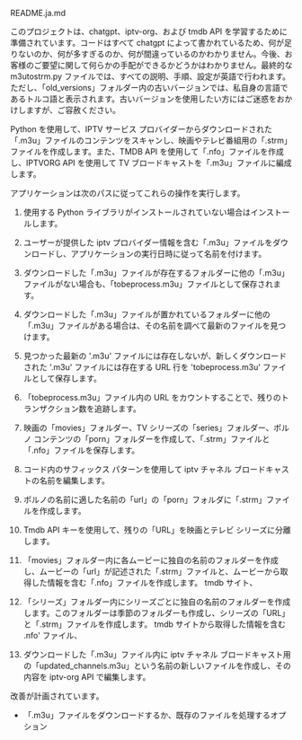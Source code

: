 README.ja.md

このプロジェクトは、chatgpt、iptv-org、および tmdb API を学習するために準備されています。コードはすべて chatgpt によって書かれているため、何が足りないのか、何が多すぎるのか、何が間違っているのかわかりません。今後、お客様のご要望に関して何らかの手配ができるかどうかはわかりません。最終的な m3utostrm.py ファイルでは、すべての説明、手順、設定が英語で行われます。ただし、「old_versions」フォルダー内の古いバージョンでは、私自身の言語であるトルコ語と表示されます。古いバージョンを使用したい方にはご迷惑をおかけしますが、ご容赦ください。

Python を使用して、IPTV サービス プロバイダーからダウンロードされた「.m3u」ファイルのコンテンツをスキャンし、映画やテレビ番組用の「.strm」ファイルを作成します。また、TMDB API を使用して「.nfo」ファイルを作成し、IPTVORG API を使用して TV ブロードキャストを「.m3u」ファイルに編成します。

アプリケーションは次のパスに従ってこれらの操作を実行します。
1) 使用する Python ライブラリがインストールされていない場合はインストールします。

2) ユーザーが提供した iptv プロバイダー情報を含む「.m3u」ファイルをダウンロードし、アプリケーションの実行日時に従って名前を付けます。

3) ダウンロードした「.m3u」ファイルが存在するフォルダーに他の「.m3u」ファイルがない場合も、「tobeprocess.m3u」ファイルとして保存されます。

4) ダウンロードした「.m3u」ファイルが置かれているフォルダーに他の「.m3u」ファイルがある場合は、その名前を調べて最新のファイルを見つけます。

5) 見つかった最新の '.m3u' ファイルには存在しないが、新しくダウンロードされた '.m3u' ファイルには存在する URL 行を 'tobeprocess.m3u' ファイルとして保存します。

6) 「tobeprocess.m3u」ファイル内の URL をカウントすることで、残りのトランザクション数を追跡します。

7) 映画の「movies」フォルダー、TV シリーズの「series」フォルダー、ポルノ コンテンツの「porn」フォルダーを作成して、「.strm」ファイルと「.nfo」ファイルを保存します。

8) コード内のサフィックス パターンを使用して iptv チャネル ブロードキャストの名前を編集します。

9) ポルノの名前に適した名前の「url」の「porn」フォルダに「.strm」ファイルを作成します。

10) Tmdb API キーを使用して、残りの「URL」を映画とテレビ シリーズに分離します。

11) 「movies」フォルダー内に各ムービーに独自の名前のフォルダーを作成し、ムービーの「url」が記述された「.strm」ファイルと、ムービーから取得した情報を含む「.nfo」ファイルを作成します。 tmdb サイト、

12) 「シリーズ」フォルダー内にシリーズごとに独自の名前のフォルダーを作成します。このフォルダーは季節のフォルダーも作成し、シリーズの「URL」と「.strm」ファイルを作成します。 tmdb サイトから取得した情報を含む .nfo' ファイル、

13) ダウンロードした「.m3u」ファイル内に iptv チャネル ブロードキャスト用の「updated_channels.m3u」という名前の新しいファイルを作成し、その内容を iptv-org API で編集します。


改善が計画されています。
- 「.m3u」ファイルをダウンロードするか、既存のファイルを処理するオプション
